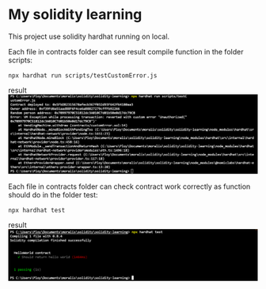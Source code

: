 # My solidity learning

This project use solidity hardhat running on local.

Each file in contracts folder can see result compile function in the folder scripts:

```shell
npx hardhat run scripts/testCustomError.js
```

result
![custome error](https://github.com/Thanasornsawan/solidity-learning/blob/main/result.PNG?raw=true)

Each file in contracts folder can check contract work correctly as function should do in the folder test:

```shell
npx hardhat test
```
result
![custome error](https://github.com/Thanasornsawan/solidity-learning/blob/main/hello.PNG?raw=true)
